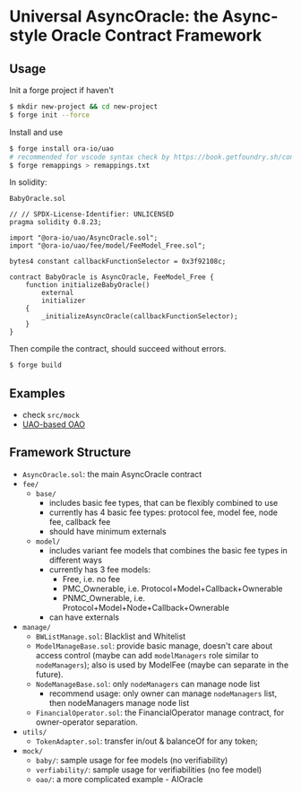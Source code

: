 # Universal AsyncOracle: the Async-style Oracle Contract Framework

## Usage

Init a forge project if haven't

```bash
$ mkdir new-project && cd new-project
$ forge init --force
```

Install and use

```bash
$ forge install ora-io/uao
# recommended for vscode syntax check by https://book.getfoundry.sh/config/vscode
$ forge remappings > remappings.txt
```

In solidity:

`BabyOracle.sol`
```solidity
// // SPDX-License-Identifier: UNLICENSED
pragma solidity 0.8.23;

import "@ora-io/uao/AsyncOracle.sol";
import "@ora-io/uao/fee/model/FeeModel_Free.sol";

bytes4 constant callbackFunctionSelector = 0x3f92108c;

contract BabyOracle is AsyncOracle, FeeModel_Free {
    function initializeBabyOracle()  
        external
        initializer
    {
        _initializeAsyncOracle(callbackFunctionSelector);
    }
}
```

Then compile the contract, should succeed without errors.

```bash
$ forge build
```

## Examples
- check `src/mock`
- [UAO-based OAO](https://github.com/ora-io/OAO-UAO)

## Framework Structure
- `AsyncOracle.sol`: the main AsyncOracle contract
- `fee/`
  - `base/`
    - includes basic fee types, that can be flexibly combined to use
    - currently has 4 basic fee types: protocol fee, model fee, node fee, callback fee
    - should have minimum externals
  - `model/`
    - includes variant fee models that combines the basic fee types in different ways
    - currently has 3 fee models: 
      - Free, i.e. no fee
      - PMC_Ownerable, i.e. Protocol+Model+Callback+Ownerable
      - PNMC_Ownerable, i.e. Protocol+Model+Node+Callback+Ownerable
    - can have externals
- `manage/`
  - `BWListManage.sol`: Blacklist and Whitelist
  - `ModelManageBase.sol`: provide basic manage, doesn't care about access control (maybe can add `modelManagers` role similar to `nodeManagers`); also is used by ModelFee (maybe can separate in the future).
  - `NodeManageBase.sol`: only `nodeManagers` can manage node list
    - recommend usage: only owner can manage `nodeManagers` list, then nodeManagers manage node list
  - `FinancialOperator.sol`: the FinancialOperator manage contract, for owner-operator separation.
- `utils/`
  - `TokenAdapter.sol`: transfer in/out & balanceOf for any token;
- `mock/`
  - `baby/`: sample usage for fee models (no verifiability)
  - `verfiability/`: sample usage for verifiabilities (no fee model)
  - `oao/`: a more complicated example - AIOracle
